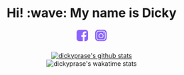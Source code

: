 <h1 align='center'> Hi! :wave: My name is Dicky </h1>
<p align='center'>
   <a href="https://www.facebook.com/dicky.prasetyo.endrianto"><img height="30" src="https://github.com/dickyprase/dickyprase/blob/master/images/fb_purp.png?raw=true"></a>&nbsp;&nbsp;
   <a href="https://instagram.com/xtrvts"><img height="30" src="https://github.com/dickyprase/dickyprase/blob/master/images/ig_purp.png?raw=true"></a>
   <br/><br/>
   <a href="https://github.com/dickyprase/">
   <img align="center" src="https://github-readme-stats.vercel.app/api/top-langs/?username=dickyprase&layout=compact&icon_color=fff&title_color=fff&text_color=fff&bg_color=a60dde" alt="dickyprase's github stats"/>
   </a><br/>
   <img align="center" src="https://github-readme-stats.vercel.app/api/wakatime?username=dickyprase&title_color=fff&text_color=fff&bg_color=a60dde&layout=compact" alt="dickyprase's wakatime stats"/>
   </a>
</p>
